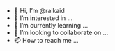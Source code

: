 - 👋 Hi, I’m @ralkaid
- 👀 I’m interested in ...
- 🌱 I’m currently learning ...
- 💞️ I’m looking to collaborate on ...
- 📫 How to reach me ...

<!---
ralkaid/ralkaid is a ✨ special ✨ repository because its `README.md` (this file) appears on your GitHub profile.
You can click the Preview link to take a look at your changes.
--->
